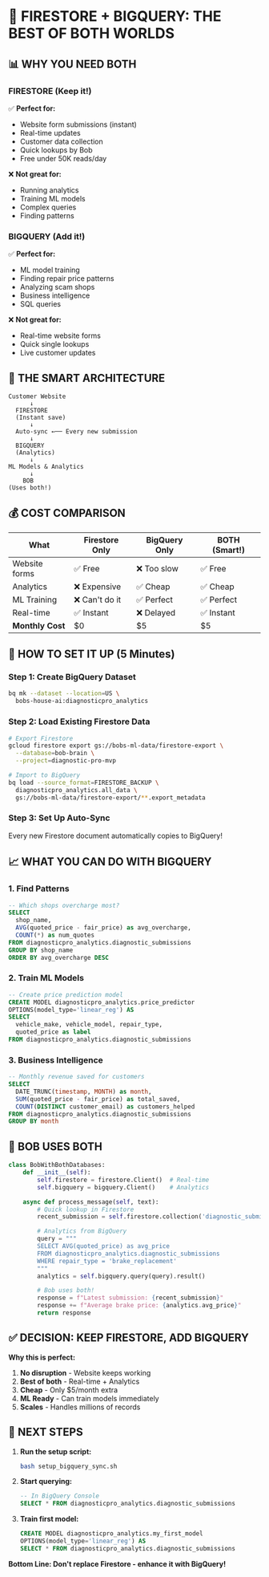 # 🔄 FIRESTORE + BIGQUERY: THE BEST OF BOTH WORLDS

## 📊 WHY YOU NEED BOTH

### FIRESTORE (Keep it!)
✅ **Perfect for:**
- Website form submissions (instant)
- Real-time updates
- Customer data collection
- Quick lookups by Bob
- Free under 50K reads/day

❌ **Not great for:**
- Running analytics
- Training ML models
- Complex queries
- Finding patterns

### BIGQUERY (Add it!)
✅ **Perfect for:**
- ML model training
- Finding repair price patterns
- Analyzing scam shops
- Business intelligence
- SQL queries

❌ **Not great for:**
- Real-time website forms
- Quick single lookups
- Live customer updates

## 🎯 THE SMART ARCHITECTURE

```
Customer Website
      ↓
  FIRESTORE
  (Instant save)
      ↓
  Auto-sync ←── Every new submission
      ↓
  BIGQUERY
  (Analytics)
      ↓
ML Models & Analytics
      ↓
    BOB
(Uses both!)
```

## 💰 COST COMPARISON

| What | Firestore Only | BigQuery Only | BOTH (Smart!) |
|------|---------------|---------------|---------------|
| Website forms | ✅ Free | ❌ Too slow | ✅ Free |
| Analytics | ❌ Expensive | ✅ Cheap | ✅ Cheap |
| ML Training | ❌ Can't do it | ✅ Perfect | ✅ Perfect |
| Real-time | ✅ Instant | ❌ Delayed | ✅ Instant |
| **Monthly Cost** | $0 | $5 | $5 |

## 🚀 HOW TO SET IT UP (5 Minutes)

### Step 1: Create BigQuery Dataset
```bash
bq mk --dataset --location=US \
  bobs-house-ai:diagnosticpro_analytics
```

### Step 2: Load Existing Firestore Data
```bash
# Export Firestore
gcloud firestore export gs://bobs-ml-data/firestore-export \
  --database=bob-brain \
  --project=diagnostic-pro-mvp

# Import to BigQuery
bq load --source_format=FIRESTORE_BACKUP \
  diagnosticpro_analytics.all_data \
  gs://bobs-ml-data/firestore-export/**.export_metadata
```

### Step 3: Set Up Auto-Sync
Every new Firestore document automatically copies to BigQuery!

## 📈 WHAT YOU CAN DO WITH BIGQUERY

### 1. Find Patterns
```sql
-- Which shops overcharge most?
SELECT
  shop_name,
  AVG(quoted_price - fair_price) as avg_overcharge,
  COUNT(*) as num_quotes
FROM diagnosticpro_analytics.diagnostic_submissions
GROUP BY shop_name
ORDER BY avg_overcharge DESC
```

### 2. Train ML Models
```sql
-- Create price prediction model
CREATE MODEL diagnosticpro_analytics.price_predictor
OPTIONS(model_type='linear_reg') AS
SELECT
  vehicle_make, vehicle_model, repair_type,
  quoted_price as label
FROM diagnosticpro_analytics.diagnostic_submissions
```

### 3. Business Intelligence
```sql
-- Monthly revenue saved for customers
SELECT
  DATE_TRUNC(timestamp, MONTH) as month,
  SUM(quoted_price - fair_price) as total_saved,
  COUNT(DISTINCT customer_email) as customers_helped
FROM diagnosticpro_analytics.diagnostic_submissions
GROUP BY month
```

## 🤖 BOB USES BOTH

```python
class BobWithBothDatabases:
    def __init__(self):
        self.firestore = firestore.Client()  # Real-time
        self.bigquery = bigquery.Client()    # Analytics

    async def process_message(self, text):
        # Quick lookup in Firestore
        recent_submission = self.firestore.collection('diagnostic_submissions').limit(1).get()

        # Analytics from BigQuery
        query = """
        SELECT AVG(quoted_price) as avg_price
        FROM diagnosticpro_analytics.diagnostic_submissions
        WHERE repair_type = 'brake_replacement'
        """
        analytics = self.bigquery.query(query).result()

        # Bob uses both!
        response = f"Latest submission: {recent_submission}"
        response += f"Average brake price: {analytics.avg_price}"
        return response
```

## ✅ DECISION: KEEP FIRESTORE, ADD BIGQUERY

**Why this is perfect:**
1. **No disruption** - Website keeps working
2. **Best of both** - Real-time + Analytics
3. **Cheap** - Only $5/month extra
4. **ML Ready** - Can train models immediately
5. **Scales** - Handles millions of records

## 🎯 NEXT STEPS

1. **Run the setup script:**
   ```bash
   bash setup_bigquery_sync.sh
   ```

2. **Start querying:**
   ```sql
   -- In BigQuery Console
   SELECT * FROM diagnosticpro_analytics.diagnostic_submissions
   ```

3. **Train first model:**
   ```sql
   CREATE MODEL diagnosticpro_analytics.my_first_model
   OPTIONS(model_type='linear_reg') AS
   SELECT * FROM diagnosticpro_analytics.diagnostic_submissions
   ```

**Bottom Line: Don't replace Firestore - enhance it with BigQuery!**

